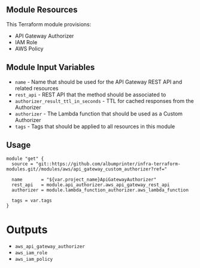 ## Module Resources

This Terraform module provisions:

- API Gateway Authorizer
- IAM Role
- AWS Policy

## Module Input Variables

- `name` - Name that should be used for the API Gateway REST API and related resources
- `rest_api` - REST API that the method should be associated to
- `authorizer_result_ttl_in_seconds` - TTL for cached responses from the Authorizer
- `authorizer` - The Lambda function that should be used as a Custom Authorizer
- `tags` - Tags that should be applied to all resources in this module

## Usage

```hcl
module "get" {
  source = "git::https://github.com/albumprinter/infra-terraform-modules.git//modules/aws/api_gateway_custom_authorizer?ref="

  name       = "${var.project_name}ApiGatewayAuthorizer"
  rest_api   = module.api_authorizer.aws_api_gateway_rest_api
  authorizer = module.lambda_function_authorizer.aws_lambda_function

  tags = var.tags
}
```

# Outputs

- `aws_api_gateway_authorizer`
- `aws_iam_role`
- `aws_iam_policy`
